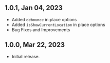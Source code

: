 ## 1.0.1, Jan 04, 2023
* Added `debounce` in place options
* Added `isShowCurrentLocation` in place options
* Bug Fixes and Improvements

## 1.0.0, Mar 22, 2023
* Initial release.